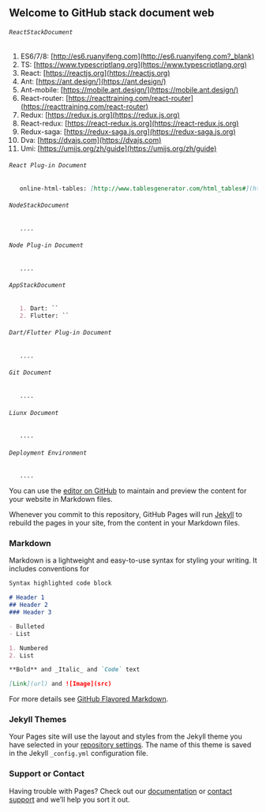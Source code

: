 ## Welcome to GitHub stack document web

###### `ReactStackDocument` 
  1. ES6/7/8: [http://es6.ruanyifeng.com](http://es6.ruanyifeng.com?_blank)
  2. TS: [https://www.typescriptlang.org](https://www.typescriptlang.org)
  3. React: [https://reactjs.org](https://reactjs.org)
  4. Ant: [https://ant.design/](https://ant.design/)
  5. Ant-mobile: [https://mobile.ant.design/](https://mobile.ant.design/)  
  6. React-router: [https://reacttraining.com/react-router](https://reacttraining.com/react-router)
  7. Redux: [https://redux.js.org](https://redux.js.org)
  8. React-redux: [https://react-redux.js.org](https://react-redux.js.org)
  9. Redux-saga: [https://redux-saga.js.org](https://redux-saga.js.org)
  10. Dva: [https://dvajs.com](https://dvajs.com)
  11. Umi: [https://umijs.org/zh/guide](https://umijs.org/zh/guide)
###### `React Plug-in Document`
```markdown
   online-html-tables: [http://www.tablesgenerator.com/html_tables#](http://www.tablesgenerator.com/html_tables#) `Customizing table styles for different needs online`
```
###### `NodeStackDocument`
```markdown
   ....
```
###### `Node Plug-in Document`
```markdown
   ....
```
###### `AppStackDocument`
```markdown
   1. Dart: ``
   2. Flutter: ``
```
###### `Dart/Flutter Plug-in Document`
```markdown
   ....
```

###### `Git Document`
```markdown
   ....
```
###### `Liunx Document`
```markdown
   ....
```

###### `Deployment Environment`
```markdown
   ....
```

You can use the [editor on GitHub](https://github.com/cingzion/Blog/edit/master/README.md) to maintain and preview the content for your website in Markdown files.

Whenever you commit to this repository, GitHub Pages will run [Jekyll](https://jekyllrb.com/) to rebuild the pages in your site, from the content in your Markdown files.

### Markdown

Markdown is a lightweight and easy-to-use syntax for styling your writing. It includes conventions for

```markdown
Syntax highlighted code block

# Header 1
## Header 2
### Header 3

- Bulleted
- List

1. Numbered
2. List

**Bold** and _Italic_ and `Code` text

[Link](url) and ![Image](src)
```

For more details see [GitHub Flavored Markdown](https://guides.github.com/features/mastering-markdown/).

### Jekyll Themes

Your Pages site will use the layout and styles from the Jekyll theme you have selected in your [repository settings](https://github.com/cingzion/Blog/settings). The name of this theme is saved in the Jekyll `_config.yml` configuration file.

### Support or Contact

Having trouble with Pages? Check out our [documentation](https://help.github.com/categories/github-pages-basics/) or [contact support](https://github.com/contact) and we’ll help you sort it out.
